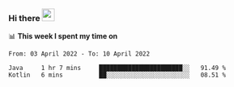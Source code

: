 ### Hi there <a href="https://www.gautamkrishnar.com/"><img src="https://media.giphy.com/media/hvRJCLFzcasrR4ia7z/giphy.gif" width="25px"></a>

📊 **This week I spent my time on**

<!--START_SECTION:waka-->

```text
From: 03 April 2022 - To: 10 April 2022

Java     1 hr 7 mins     ███████████████████████░░   91.49 %
Kotlin   6 mins          ██░░░░░░░░░░░░░░░░░░░░░░░   08.51 %
```

<!--END_SECTION:waka-->
